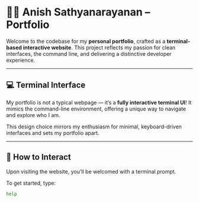 # 🧑‍💻 Anish Sathyanarayanan – Portfolio

Welcome to the codebase for my **personal portfolio**, crafted as a **terminal-based interactive website**. This project reflects my passion for clean interfaces, the command line, and delivering a distinctive developer experience.

---

## 💻 Terminal Interface

My portfolio is not a typical webpage — it’s a **fully interactive terminal UI**! It mimics the command-line environment, offering a unique way to navigate and explore who I am.

This design choice mirrors my enthusiasm for minimal, keyboard-driven interfaces and sets my portfolio apart.

---

## 🚀 How to Interact

Upon visiting the website, you'll be welcomed with a terminal prompt.

To get started, type:

```bash
help
